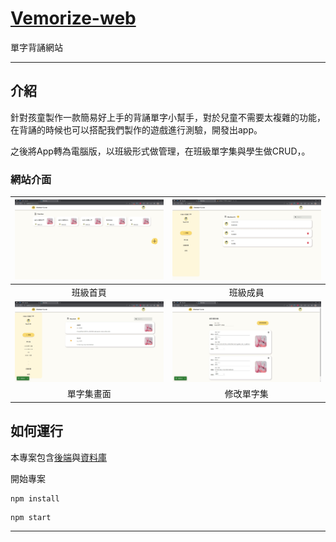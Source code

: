 # [Vemorize-web](https://github.com/c4882488/Vemorize-web)

單字背誦網站

-------- 

## 介紹

針對孩童製作一款簡易好上手的背誦單字小幫手，對於兒童不需要太複雜的功能，在背誦的時候也可以搭配我們製作的遊戲進行測驗，開發出app。

之後將App轉為電腦版，以班級形式做管理，在班級單字集與學生做CRUD，。



### 網站介面

| <img title="" src="https://raw.githubusercontent.com/c4882488/c4882488/main/2023/02/06-12-33-44-Screenshot%202023-02-06%20122507.jpg" alt="Screenshot 2023-02-06 122507.jpg" width="281" data-align="center"> | <img title="" src="https://raw.githubusercontent.com/c4882488/c4882488/main/2023/02/06-12-34-36-Screenshot%202023-02-06%20122821.jpg" alt="Screenshot 2023-02-06 122821.jpg" width="284" data-align="center"> |
|:-------------------------------------------------------------------------------------------------------------------------------------------------------------------------------------------------------------:|:-------------------------------------------------------------------------------------------------------------------------------------------------------------------------------------------------------------:|
| 班級首頁                                                                                                                                                                                                          | 班級成員                                                                                                                                                                                                          |
| <img title="" src="https://raw.githubusercontent.com/c4882488/c4882488/main/2023/02/06-12-33-56-Screenshot%202023-02-06%20122542.jpg" alt="Screenshot 2023-02-06 122542.jpg" width="283" data-align="center"> | <img title="" src="https://raw.githubusercontent.com/c4882488/c4882488/main/2023/02/06-12-34-05-Screenshot%202023-02-06%20122555.jpg" alt="Screenshot 2023-02-06 122555.jpg" width="283" data-align="center"> |
| 單字集畫面                                                                                                                                                                                                         | 修改單字集                                                                                                                                                                                                         |



## 如何運行

本專案包含[後端](https://github.com/c4882488/Vemorize-web/tree/main/BackEnd)與[資料庫](https://github.com/c4882488/Vemorize-web/tree/main/BackEnd/SQL)



開始專案

```
npm install
```

```
npm start
```

---
